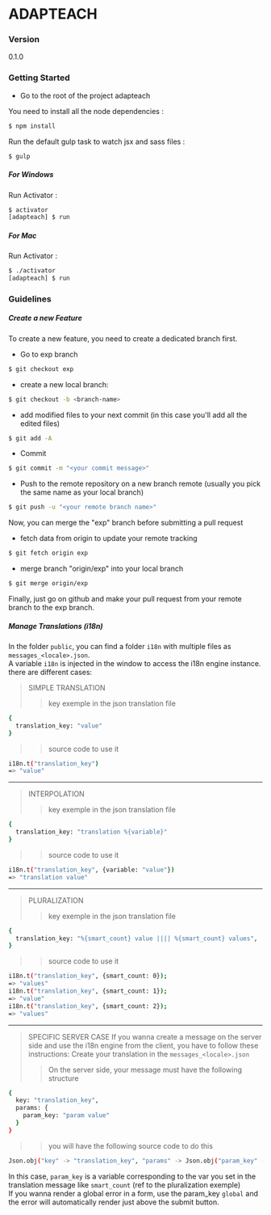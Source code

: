 # ADAPTEACH

### Version
0.1.0

### Getting Started

- Go to the root of the project adapteach

You need to install all the node dependencies :
```sh
$ npm install
```
Run the default gulp task to watch jsx and sass files :
```sh
$ gulp
```

##### For Windows
Run Activator :
```sh
$ activator
[adapteach] $ run
```
##### For Mac
Run Activator :
```sh
$ ./activator
[adapteach] $ run
```

### Guidelines

##### Create a new Feature

To create a new feature, you need to create a dedicated branch first.
- Go to exp branch
```sh
$ git checkout exp
```
- create a new local branch:
```sh
$ git checkout -b <branch-name>
```
- add modified files to your next commit (in this case you'll add all the edited files)
```sh
$ git add -A
```
- Commit
```sh
$ git commit -m "<your commit message>"
```
- Push to the remote repository on a new branch remote (usually you pick the same name as your local branch)
```sh
$ git push -u "<your remote branch name>"
```

Now, you can merge the "exp" branch before submitting a pull request

- fetch data from origin to update your remote tracking
```sh
$ git fetch origin exp
```
- merge branch "origin/exp" into your local branch
```sh
$ git merge origin/exp
```

Finally, just go on github and make your pull request from your remote branch to the exp branch.

##### Manage Translations (i18n)

In the folder `public`, you can find a folder `i18n` with multiple files as `messages_<locale>.json`.  
A variable `i18n` is injected in the window to access the i18n engine instance.  
there are different cases:

> SIMPLE TRANSLATION
>> key exemple in the json translation file
```sh
{
  translation_key: "value"
}
```
>> source code to use it
```sh
i18n.t("translation_key")
=> "value"
```
- - - -

> INTERPOLATION
>> key exemple in the json translation file
```sh
{
  translation_key: "translation %{variable}"
}
```
>> source code to use it
```sh
i18n.t("translation_key", {variable: "value"})
=> "translation value"
```
- - - -

> PLURALIZATION
>> key exemple in the json translation file
```sh
{
  translation_key: "%{smart_count} value |||| %{smart_count} values",
}
```
>> source code to use it
```sh
i18n.t("translation_key", {smart_count: 0});
=> "values"
i18n.t("translation_key", {smart_count: 1});
=> "value"
i18n.t("translation_key", {smart_count: 2});
=> "values"
```
- - - -

> SPECIFIC SERVER CASE
If you wanna create a message on the server side and use the i18n engine from the client, you have to follow these instructions:
Create your translation in the `messages_<locale>.json`
>> On the server side, your message must have the following structure
```sh
{
  key: "translation_key",
  params: {
    param_key: "param value"
  }
}
```
>> you will have the following source code to do this
```sh
Json.obj("key" -> "translation_key", "params" -> Json.obj("param_key" -> "param value")).stringify
```
In this case, `param_key` is a variable corresponding to the var you set in the translation message like `smart_count` (ref to the pluralization exemple)  
If you wanna render a global error in a form, use the param_key `global` and the error will automatically render just above the submit button.